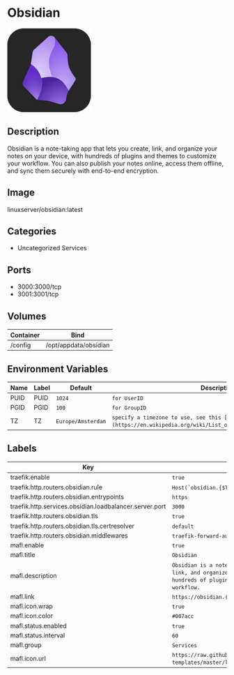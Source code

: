 # Obsidian

![Logo](images/Obsidian.png)

## Description
Obsidian is a note\-taking app that lets you create, link, and organize your notes on your device, with hundreds of plugins and themes to customize your workflow. You can also publish your notes online, access them offline, and sync them securely with end\-to\-end encryption.

## Image
linuxserver/obsidian:latest

## Categories
- Uncategorized Services

## Ports
- 3000:3000/tcp
- 3001:3001/tcp

## Volumes
| Container | Bind |
|-----------|------|
| /config | /opt/appdata/obsidian |

## Environment Variables
| Name | Label | Default | Description |
|------|-------|---------|-------------|
| PUID | PUID | ```1024``` | ```for UserID``` |
| PGID | PGID | ```100``` | ```for GroupID``` |
| TZ | TZ | ```Europe/Amsterdam``` | ```specify a timezone to use, see this [list](https://en.wikipedia.org/wiki/List_of_tz_database_time_zones#List).``` |

## Labels
| Key | Value |
|-----|-------|
| traefik.enable | ```true``` |
| traefik.http.routers.obsidian.rule | ```Host(`obsidian.{$TRAEFIK_INGRESS_DOMAIN}`)``` |
| traefik.http.routers.obsidian.entrypoints | ```https``` |
| traefik.http.services.obsidian.loadbalancer.server.port | ```3000``` |
| traefik.http.routers.obsidian.tls | ```true``` |
| traefik.http.routers.obsidian.tls.certresolver | ```default``` |
| traefik.http.routers.obsidian.middlewares | ```traefik-forward-auth``` |
| mafl.enable | ```true``` |
| mafl.title | ```Obsidian``` |
| mafl.description | ```Obsidian is a note-taking app that lets you create, link, and organize your notes on your device, with hundreds of plugins and themes to customize your workflow.``` |
| mafl.link | ```https://obsidian.{$TRAEFIK_INGRESS_DOMAIN}``` |
| mafl.icon.wrap | ```true``` |
| mafl.icon.color | ```#007acc``` |
| mafl.status.enabled | ```true``` |
| mafl.status.interval | ```60``` |
| mafl.group | ```Services``` |
| mafl.icon.url | ```https://raw.githubusercontent.com/linuxserver/docker-templates/master/linuxserver.io/img/obsidian-logo.png``` |

